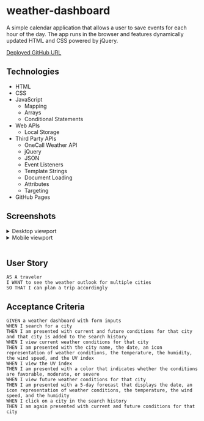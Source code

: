 # weather-dashboard

A simple calendar application that allows a user to save events for each hour of the day. The app runs in the browser and features dynamically updated HTML and CSS powered by jQuery.

[Deployed GitHub URL](https://c-sim.github.io/weather-dashboard/)

## Technologies

- HTML
- CSS
- JavaScript
  - Mapping
  - Arrays
  - Conditional Statements
- Web APIs
  - Local Storage
- Third Party APIs
  - OneCall Weather API
  - jQuery
  - JSON
  - Event Listeners
  - Template Strings
  - Document Loading
  - Attributes
  - Targeting
- GitHub Pages

## Screenshots

<details>
<summary>Desktop viewport</summary>

![desktop-viewport](...)

</details>

<details>
<summary>Mobile viewport</summary>

![mobile-viewport](...)

</details>
</br>

## User Story

```
AS A traveler
I WANT to see the weather outlook for multiple cities
SO THAT I can plan a trip accordingly
```

## Acceptance Criteria

```
GIVEN a weather dashboard with form inputs
WHEN I search for a city
THEN I am presented with current and future conditions for that city and that city is added to the search history
WHEN I view current weather conditions for that city
THEN I am presented with the city name, the date, an icon representation of weather conditions, the temperature, the humidity, the wind speed, and the UV index
WHEN I view the UV index
THEN I am presented with a color that indicates whether the conditions are favorable, moderate, or severe
WHEN I view future weather conditions for that city
THEN I am presented with a 5-day forecast that displays the date, an icon representation of weather conditions, the temperature, the wind speed, and the humidity
WHEN I click on a city in the search history
THEN I am again presented with current and future conditions for that city
```

